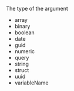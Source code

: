 The type of the argument

- array
- binary
- boolean
- date
- guid
- numeric
- query
- string
- struct
- uuid
- variableName
